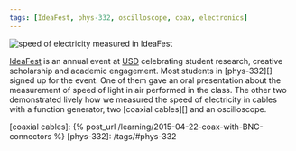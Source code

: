 ```yaml
---
tags: [IdeaFest, phys-332, oscilloscope, coax, electronics]
---
```


![speed of electricity measured in IdeaFest]({{site.exa}}/speed-of-electricity-measured-in-ideafest.jpg)

[IdeaFest][] is an annual event at [USD][] celebrating student research, 
creative scholarship and academic engagement. Most students in [phys-332][] 
signed up for the event. One of them gave an oral presentation about the 
measurement of speed of light in air performed in the class. The other two 
demonstrated lively how we measured the speed of electricity in cables with a 
function generator, two [coaxial cables][] and an oscilloscope.

[IdeaFest]: http://www.usd.edu/cage/ideafest
[USD]: http://www.usd.edu
[coaxial cables]: {% post_url /learning/2015-04-22-coax-with-BNC-connectors %}
[phys-332]: /tags/#phys-332
